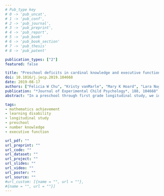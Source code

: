 ```yaml
---
# Pub_type key
# 0 -> 'pub_uncat',
# 1 -> 'pub_conf',
# 2 -> 'pub_journal',
# 3 -> 'pub_preprint',
# 4 -> 'pub_report',
# 5 -> 'pub_book'
# 6 -> 'pub_book_section'
# 7 -> 'pub_thesis'
# 8 -> 'pub_patent'

publication_types: ["2"]
featured: false

title: "Preschool deficits in cardinal knowledge and executive function contribute to longer-term mathematical learning disability"
doi: 10.1016/j.jecp.2019.104668
date: 2019-08-17
authors: ["Felicia W Chu", "Kristy vanMarle", "Mary K Hoard", "Lara Nugent", "John E Scofield", "David C Geary"]
publication: "*Journal of Experimental Child Psychology*, 188, 104668"
abstract: "In a preschool through first grade longitudinal study, we identified groups of children with persistently low mathematics achievement (n=14) and children with low achievement in preschool but average achievement in first grade (n=23). The preschool quantitative developments of these respective groups of children with mathematical learning disability (MLD) and recovered children and a group of typically achieving peers (n=35) were contrasted, as were their intelligence, executive function, and parental education levels. The core characteristics of the children with MLD were poor executive function and delayed understanding of the cardinal value of number words throughout preschool. These compounded into even more substantive deficits in number and arithmetic at the beginning of first grade. The recovered group had poor executive function and cardinal knowledge during the first year of preschool but showed significant gains during the second year. Despite these gains and average mathematics achievement, the recovered children had subtle deficits with accessing magnitudes associated with numerals and addition combinations (e.g., 5?+?6 = ?) in first grade. The study provides unique insight into domain-general and quantitative deficits in preschool that increase risk for long-term mathematical difficulties."

tags: 
- mathematics achievement
- learning disability
- longitudinal study
- preschool
- number knowledge
- executive function

url_pdf: ""
url_preprint: ""
url_code: ""
url_dataset: ""
url_project: ""
url_slides: ""
url_video: ""
url_poster: ""
url_source: ""
#url_custom: [{name = "", url = ""},
#{name = "", url = ""}]
---
```


